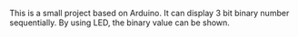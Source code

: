 This is a small project based on Arduino. It can display 3 bit binary number sequentially. By using LED, the binary value can be shown.